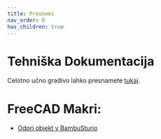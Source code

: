```yaml
---
title: Presnemi
nav_order: 0
has_children: true
---
```


# Tehniška Dokumentacija

Celotno učno gradivo lahko presnamete [tukaj](./Skripta/pdf/Modeliranje_in_tehniska_dokumentacija.pdf).

# FreeCAD Makri:

- [Odpri objekt v BambuSturio](./OpenInBambu.zip)
